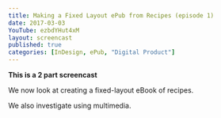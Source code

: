 ```yaml
---
title: Making a Fixed Layout ePub from Recipes (episode 1)
date: 2017-03-03
YouTube: ezbdYHut4xM
layout: screencast
published: true
categories: [InDesign, ePub, "Digital Product"]
---
```

**This is a 2 part screencast**

We now look at creating a fixed-layout eBook of recipes.

We also investigate using multimedia.
